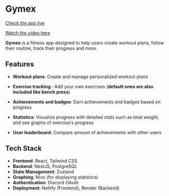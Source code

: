 # Gymex

[Check the app live](https://gymexx.netlify.app/)

 [Watch the video here](https://go.screenpal.com/watch/cZXl65nVnVf)


**Gymex** is a fitness app designed to help users create workout plans, follow their routine, track their progress and more.

## Features

- **Workout plans**: Create and manage personalized workout plans
- **Exercise tracking**
  : Add your own exercises (**default ones are also included like bench press**)

- **Achievements and badges**: Earn achievements and badges based on progress

- **Statistics**: Visualize progress with detailed stats such as total weight, and see graphs of exercise's progress

- **User leaderboard**: Compare amount of achievements with other users

## Tech Stack

- **Frontend**: React, Tailwind CSS
- **Backend**: NestJS, PostgreSQL
- **State Management**: Zustand
- **Graphing**: Nivo (for displaying statistics)
- **Authentication**: Discord OAuth
- **Deployment**: Netlify (Frontend), Render (Backend)
